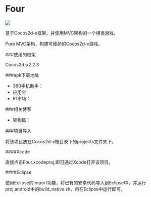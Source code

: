 Four
====

![](http://wangxuanyihaha.qiniudn.com/four/four_logo.png)

基于Cocos2d-x框架，并使用MVC架构的一个棋类游戏。

Pure MVC架构，构建可维护的Cocos2d-x游戏。

###使用的框架

Cocos2d-x2.2.3

###apk下载地址

- 360手机助手：
- 应用宝
- 91市场：

###相关博客

- 架构篇：

###项目导入

将该项目放在Cocos2d-x根目录下的projects文件夹下。

####Xcode

直接点击Four.xcodeproj,即可通过Xcode打开该项目。

####Eclipse

使用Eclipse的Import功能，将已有的安卓代码导入到Eclipse中，并运行proj.android中的build_native.sh。再在Eclipse中运行即可。

